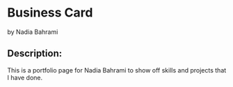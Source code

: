 Business Card
==============
 by Nadia Bahrami

Description:
---------------
This is a portfolio page for Nadia Bahrami to show off skills and projects that I have done.
